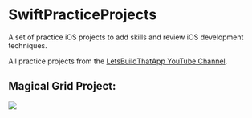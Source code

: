# SwiftPracticeProjects
A set of practice iOS projects to add skills and review iOS development techniques.

All practice projects from the <a href="https://www.youtube.com/channel/UCuP2vJ6kRutQBfRmdcI92mA">LetsBuildThatApp YouTube Channel</a>.


Magical Grid Project:
-----------
<img src="SwiftPracticeProjects/Magical Animated Grid Project/magicGrid1.gif"/>

